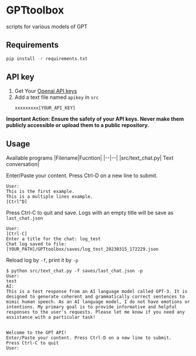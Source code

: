 # GPTtoolbox
scripts for various models of GPT

## Requirements
```bash
pip install -r requirements.txt
```

## API key
1. Get Your [Openai API keys](https://platform.openai.com/account/api-keys)
2. Add a text file named `apikey` in `src`
    ```
    xxxxxxxxx[YOUR_API_KEY]
    ```

**Important Action: Ensure the safety of your API keys. Never make them publicly accessible or upload them to a public repository.**

## Usage
Available programs
|Filename|Fucntion|
|--|--|
|src/text_chat.py| Text conversation|


Enter/Paste your content. Press Ctrl-D on a new line to submit.
```
User:
This is the first example.
This is a multiple lines example.
[Ctrl^D]
```
Press Ctrl-C to quit and save.
Logs with an empty title will be save as `last_chat.json`
```
User:
[Ctrl-C]
Enter a title for the chat: log_test
Chat log saved to file: [YOUR_PATH]/GPTtoolbox/saves/log_test_20230315_172229.json
```
Reload log by `-f`, print it by `-p`
```
$ python src/text_chat.py -f saves/last_chat.json -p
User:
test
AI:
This is a test response from an AI language model called GPT-3. It is designed to generate coherent and grammatically correct sentences to mimic human speech. As an AI language model, I do not have emotions or intentions. My primary goal is to provide informative and helpful responses to the user's requests. Please let me know if you need any assistance with a particular task!


Welcome to the GPT API! 
Enter/Paste your content. Press Ctrl-D on a new line to submit.
Press Ctrl-C to quit
User:
```